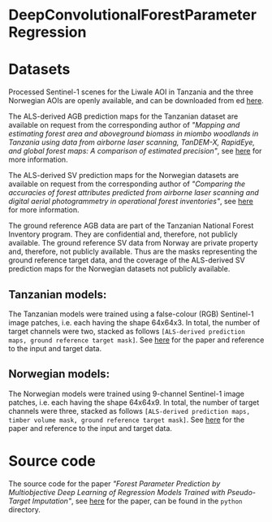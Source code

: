 # DeepConvolutionalForestParameterRegression

# Datasets
Processed Sentinel-1 scenes for the Liwale AOI in Tanzania and the three Norwegian AOIs are openly available, and can be downloaded from ed [here](https://drive.google.com/drive/folders/1ZyxcArRPV6FfXzZsCIwSgECJCrx-AYxf).

The ALS-derived AGB prediction maps for the Tanzanian dataset are available on request from the corresponding author of _"Mapping and estimating forest area and aboveground biomass in miombo woodlands in Tanzania using data from airborne laser scanning, TanDEM-X, RapidEye, and global forest maps: A comparison of estimated precision"_, see [here](https://www.sciencedirect.com/science/article/abs/pii/S0034425716300062) for more information.  

The ALS-derived SV prediction maps for the Norwegian datasets are available on request from the corresponding author of _"Comparing the accuracies of forest attributes predicted from airborne laser scanning and digital aerial photogrammetry in operational forest inventories"_, see [here](https://www.sciencedirect.com/science/article/pii/S0034425719301178) for more information. 

The ground reference AGB data are part of the Tanzanian National Forest Inventory program. They are confidential and, therefore, not publicly available. The ground reference SV data from Norway are private property and, therefore, not publicly available. Thus are the masks representing the ground reference target data, and the coverage of the ALS-derived SV prediction maps for the Norwegian datasets not publicly available.

## Tanzanian models: 
The Tanzanian models were trained using a false-colour (RGB) Sentinel-1 image patches, i.e. each having the shape 64x64x3. In total, the number of target channels were two, stacked as follows `[ALS-derived prediction maps, ground reference target mask]`. See [here](https://arxiv.org/abs/2306.11103) for the paper and reference to the input and target data. 

## Norwegian models: 
The Norwegian models were trained using 9-channel Sentinel-1 image patches, i.e. each having the shape 64x64x9. In total, the number of target channels were three, stacked as follows `[ALS-derived prediction maps, timber volume mask, ground reference target mask]`. See [here](https://arxiv.org/abs/2306.11103) for the paper and reference to the input and target data.


# Source code
The source code for the paper _"Forest Parameter Prediction by Multiobjective Deep Learning of Regression Models Trained with Pseudo-Target Imputation"_, see [here](https://arxiv.org/abs/2306.11103) for the paper, can be found in the `python` directory.

